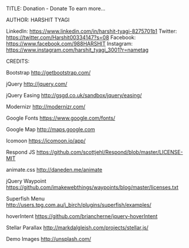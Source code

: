 
TITLE: 
Donation - Donate To earn more...

AUTHOR:
HARSHIT TYAGI

LinkedIn: https://www.linkedin.com/in/harshit-tyagi-8275701b1
Twitter: https://twitter.com/Harshit00334147?s=08
Facebook: https://www.facebook.com/988HARSHIT
Instagram: https://www.instagram.com/harshit_tyagi_3001?r=nametag

CREDITS:

Bootstrap
http://getbootstrap.com/

jQuery
http://jquery.com/

jQuery Easing
http://gsgd.co.uk/sandbox/jquery/easing/

Modernizr
http://modernizr.com/

Google Fonts
https://www.google.com/fonts/

Google Map
http://maps.google.com

Icomoon
https://icomoon.io/app/

Respond JS
https://github.com/scottjehl/Respond/blob/master/LICENSE-MIT

animate.css
http://daneden.me/animate

jQuery Waypoint
https://github.com/imakewebthings/waypoints/blog/master/licenses.txt

Superfish Menu
http://users.tpg.com.au/j_birch/plugins/superfish/examples/

hoverIntent
https://github.com/briancherne/jquery-hoverIntent

Stellar Parallax
http://markdalgleish.com/projects/stellar.js/

Demo Images
http://unsplash.com/

